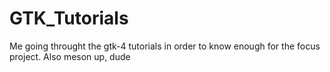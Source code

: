 # GTK\_Tutorials
Me going throught the gtk-4 tutorials in order to know enough for the focus project. Also meson up, dude
